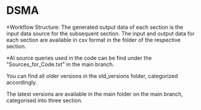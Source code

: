 # DSMA

*Workflow Structure: The generated output data of each section is the input data source for the subsequent section.
                          The input and output data for each section are available in csv format in the folder of the respective section.

*AI source queries used in the code can be find under the "Sources_for_Code.txt" in the main branch.

You can find all older versions in the old_versions folder, categorized accordingly.

The latest versions are available in the main folder on the main branch, categorised into three section.
